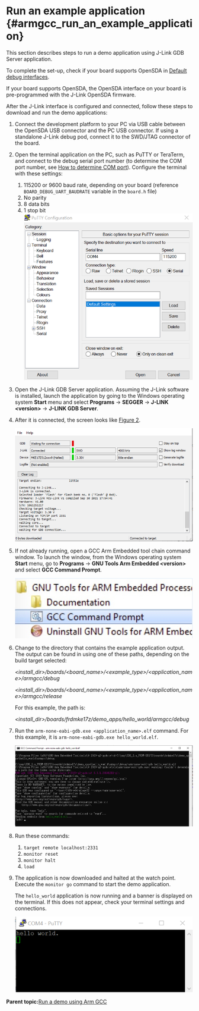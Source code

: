 # Run an example application {#armgcc_run_an_example_application}

This section describes steps to run a demo application using J-Link GDB Server application.

To complete the set-up, check if your board supports OpenSDA in [Default debug interfaces](default_debug_interfaces.md).

If your board supports OpenSDA, the OpenSDA interface on your board is pre-programmed with the J-Link OpenSDA firmware.

After the J-Link interface is configured and connected, follow these steps to download and run the demo applications:

1.  Connect the development platform to your PC via USB cable between the OpenSDA USB connector and the PC USB connector. If using a standalone J-Link debug pod, connect it to the SWD/JTAG connector of the board.
2.  Open the terminal application on the PC, such as PuTTY or TeraTerm, and connect to the debug serial port number \(to determine the COM port number, see [How to determine COM port](how_to_determine_com_port.md)\). Configure the terminal with these settings:

    1.  115200 or 9600 baud rate, depending on your board \(reference `BOARD_DEBUG_UART_BAUDRATE` variable in the `board.h` file\)
    2.  No parity
    3.  8 data bits
    4.  1 stop bit
    ![](../images/terminal_putty_configuration.png "Terminal (PuTTY) configurations")

3.  Open the J-Link GDB Server application. Assuming the J-Link software is installed, launch the application by going to the Windows operating system **Start** menu and select **Programs** -\> **SEGGER** -\> **J-LINK <version\>** -\> **J-LINK GDB Server**.
4.  After it is connected, the screen looks like [Figure 2](#FIG_SEGGERJLINK).

    ![](../images/arm_gcc_segger_jlink_gdb_server_screen_successful.png "SEGGER J-Link GDB Server screen after successful connection")

5.  If not already running, open a GCC Arm Embedded tool chain command window. To launch the window, from the Windows operating system **Start** menu, go to **Programs** -\> **GNU Tools Arm Embedded <version\>** and select **GCC Command Prompt**.

    ![](../images/arm_gcc_launch_command_prompt.png "Launch command prompt")

6.  Change to the directory that contains the example application output. The output can be found in using one of these paths, depending on the build target selected:

    *<install\_dir\>/boards/<board\_name\>/<example\_type\>/<application\_name\>/armgcc/debug*

    *<install\_dir\>/boards/<board\_name\>/<example\_type\>/<application\_name\>/armgcc/release*

    For this example, the path is:

    *<install\_dir\>/boards/frdmke17z/demo\_apps/hello\_world/armgcc/debug*

7.  Run the `arm-none-eabi-gdb.exe <application_name>.elf` command. For this example, it is `arm-none-eabi-gdb.exe hello_world.elf`.

    ![](../images/arm_gcc_run_arm_none_eabi_gdb.png "Run arm-none-eabi-gdb")

8.  Run these commands:
    1.  `target remote localhost:2331`
    2.  `monitor reset`
    3.  `monitor halt`
    4.  `load`
9.  The application is now downloaded and halted at the watch point. Execute the `monitor go` command to start the demo application.

    The `hello_world` application is now running and a banner is displayed on the terminal. If this does not appear, check your terminal settings and connections.

    ![](../images/text_display_hello_world.png "Text display of the hello_world demo")


**Parent topic:**[Run a demo using Arm GCC](../topics/run_a_demo_using_arm_gcc.md)

